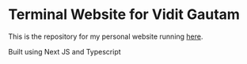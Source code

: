 # Terminal Website for Vidit Gautam

This is the repository for my personal website running [here](https://terminal-website-mu.vercel.app).

Built using Next JS and Typescript
